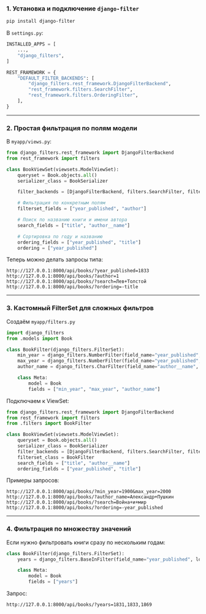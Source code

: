 ### 1. Установка и подключение `django-filter`

```bash
pip install django-filter
```

В `settings.py`:

```python
INSTALLED_APPS = [
    ...,
    "django_filters",
]

REST_FRAMEWORK = {
    "DEFAULT_FILTER_BACKENDS": [
        "django_filters.rest_framework.DjangoFilterBackend",
        "rest_framework.filters.SearchFilter",
        "rest_framework.filters.OrderingFilter",
    ],
}
```

---

### 2. Простая фильтрация по полям модели

В `myapp/views.py`:

```python
from django_filters.rest_framework import DjangoFilterBackend
from rest_framework import filters

class BookViewSet(viewsets.ModelViewSet):
    queryset = Book.objects.all()
    serializer_class = BookSerializer

    filter_backends = [DjangoFilterBackend, filters.SearchFilter, filters.OrderingFilter]

    # Фильтрация по конкретным полям
    filterset_fields = ["year_published", "author"]

    # Поиск по названию книги и имени автора
    search_fields = ["title", "author__name"]

    # Сортировка по году и названию
    ordering_fields = ["year_published", "title"]
    ordering = ["year_published"]
```

Теперь можно делать запросы типа:

```
http://127.0.0.1:8000/api/books/?year_published=1833
http://127.0.0.1:8000/api/books/?author=1
http://127.0.0.1:8000/api/books/?search=Лев+Толстой
http://127.0.0.1:8000/api/books/?ordering=-title
```

---

### 3. Кастомный FilterSet для сложных фильтров

Создаём `myapp/filters.py`

```python
import django_filters
from .models import Book

class BookFilter(django_filters.FilterSet):
    min_year = django_filters.NumberFilter(field_name="year_published", lookup_expr="gte")
    max_year = django_filters.NumberFilter(field_name="year_published", lookup_expr="lte")
    author_name = django_filters.CharFilter(field_name="author__name", lookup_expr="icontains")

    class Meta:
        model = Book
        fields = ["min_year", "max_year", "author_name"]
```

Подключаем к ViewSet:

```python
from django_filters.rest_framework import DjangoFilterBackend
from rest_framework import filters
from .filters import BookFilter

class BookViewSet(viewsets.ModelViewSet):
    queryset = Book.objects.all()
    serializer_class = BookSerializer
    filter_backends = [DjangoFilterBackend, filters.SearchFilter, filters.OrderingFilter]
    filterset_class = BookFilter
    search_fields = ["title", "author__name"]
    ordering_fields = ["year_published", "title"]
```

Примеры запросов:

```
http://127.0.0.1:8000/api/books/?min_year=1900&max_year=2000
http://127.0.0.1:8000/api/books/?author_name=Александр+Пушкин
http://127.0.0.1:8000/api/books/?search=Война+и+мир
http://127.0.0.1:8000/api/books/?ordering=-year_published
```

---

### 4. Фильтрация по множеству значений

Если нужно фильтровать книги сразу по нескольким годам:

```python
class BookFilter(django_filters.FilterSet):
    years = django_filters.BaseInFilter(field_name="year_published", lookup_expr="in")

    class Meta:
        model = Book
        fields = ["years"]
```

Запрос:

```
http://127.0.0.1:8000/api/books/?years=1831,1833,1869
```

